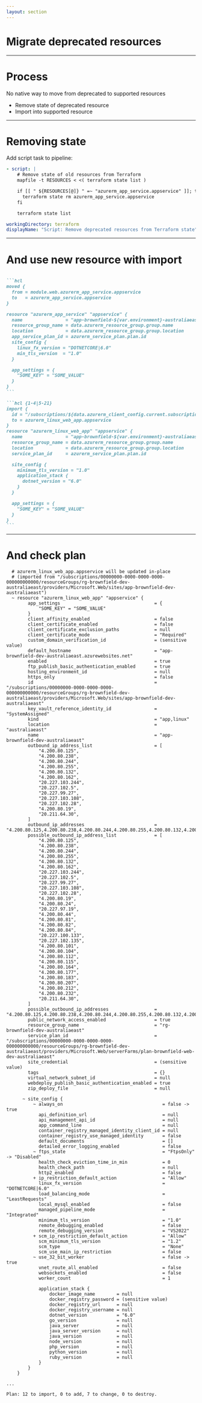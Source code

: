```yaml
---
layout: section
---
```


# Migrate deprecated resources

---

# Process

No native way to move from deprecated to supported resources

* Remove state of deprecated resource
* Import into supported resource

---

# Removing state

Add script task to pipeline:

```yaml {*|3|5-7}{lines: true}
- script: |
    # Remove state of old resources from Terraform
    mapfile -t RESOURCES < <( terraform state list )

    if [[ " ${RESOURCES[@]} " =~ "azurerm_app_service.appservice" ]]; then
      terraform state rm azurerm_app_service.appservice
    fi

    terraform state list

workingDirectory: terraform
displayName: "Script: Remove deprecated resources from Terraform state"
```

---

# And use new resource with import

````md magic-move {lines: true}

```hcl
moved {
  from = module.web.azurerm_app_service.appservice
  to   = azurerm_app_service.appservice
}

resource "azurerm_app_service" "appservice" {
  name                = "app-brownfield-${var.environment}-australiaeast"
  resource_group_name = data.azurerm_resource_group.group.name
  location            = data.azurerm_resource_group.group.location
  app_service_plan_id = azurerm_service_plan.plan.id
  site_config {
    linux_fx_version = "DOTNETCORE|6.0"
    min_tls_version  = "1.0"
  }

  app_settings = {
    "SOME_KEY" = "SOME_VALUE"
  }
}
```

```hcl {1-4|5-21}
import {
  id = "/subscriptions/${data.azurerm_client_config.current.subscription_id}/resourceGroups/${data.azurerm_resource_group.group.name}/providers/Microsoft.Web/sites/app-brownfield-${var.environment}-australiaeast"
  to = azurerm_linux_web_app.appservice
}
resource "azurerm_linux_web_app" "appservice" {
  name                = "app-brownfield-${var.environment}-australiaeast"
  resource_group_name = data.azurerm_resource_group.group.name
  location            = data.azurerm_resource_group.group.location
  service_plan_id     = azurerm_service_plan.plan.id

  site_config {
    minimum_tls_version = "1.0"
    application_stack {
      dotnet_version = "6.0"
    }
  }

  app_settings = {
    "SOME_KEY" = "SOME_VALUE"
  }
}
```

````

---

# And check plan

```text {*|81|131}{maxHeight: '80%'}
  # azurerm_linux_web_app.appservice will be updated in-place
  # (imported from "/subscriptions/00000000-0000-0000-0000-000000000000/resourceGroups/rg-brownfield-dev-australiaeast/providers/Microsoft.Web/sites/app-brownfield-dev-australiaeast")
  ~ resource "azurerm_linux_web_app" "appservice" {
        app_settings                                   = {
            "SOME_KEY" = "SOME_VALUE"
        }
        client_affinity_enabled                        = false
        client_certificate_enabled                     = false
        client_certificate_exclusion_paths             = null
        client_certificate_mode                        = "Required"
        custom_domain_verification_id                  = (sensitive value)
        default_hostname                               = "app-brownfield-dev-australiaeast.azurewebsites.net"
        enabled                                        = true
        ftp_publish_basic_authentication_enabled       = true
        hosting_environment_id                         = null
        https_only                                     = false
        id                                             = "/subscriptions/00000000-0000-0000-0000-000000000000/resourceGroups/rg-brownfield-dev-australiaeast/providers/Microsoft.Web/sites/app-brownfield-dev-australiaeast"
        key_vault_reference_identity_id                = "SystemAssigned"
        kind                                           = "app,linux"
        location                                       = "australiaeast"
        name                                           = "app-brownfield-dev-australiaeast"
        outbound_ip_address_list                       = [
            "4.200.80.125",
            "4.200.80.238",
            "4.200.80.244",
            "4.200.80.255",
            "4.200.80.132",
            "4.200.80.162",
            "20.227.103.244",
            "20.227.102.5",
            "20.227.99.27",
            "20.227.103.108",
            "20.227.102.28",
            "4.200.80.19",
            "20.211.64.30",
        ]
        outbound_ip_addresses                          = "4.200.80.125,4.200.80.238,4.200.80.244,4.200.80.255,4.200.80.132,4.200.80.162,20.227.103.244,20.227.102.5,20.227.99.27,20.227.103.108,20.227.102.28,4.200.80.19,20.211.64.30"
        possible_outbound_ip_address_list              = [
            "4.200.80.125",
            "4.200.80.238",
            "4.200.80.244",
            "4.200.80.255",
            "4.200.80.132",
            "4.200.80.162",
            "20.227.103.244",
            "20.227.102.5",
            "20.227.99.27",
            "20.227.103.108",
            "20.227.102.28",
            "4.200.80.19",
            "4.200.80.24",
            "20.227.97.19",
            "4.200.80.44",
            "4.200.80.81",
            "4.200.80.82",
            "4.200.80.84",
            "20.227.100.133",
            "20.227.102.135",
            "4.200.80.101",
            "4.200.80.104",
            "4.200.80.112",
            "4.200.80.115",
            "4.200.80.164",
            "4.200.80.177",
            "4.200.80.183",
            "4.200.80.207",
            "4.200.80.212",
            "4.200.80.232",
            "20.211.64.30",
        ]
        possible_outbound_ip_addresses                 = "4.200.80.125,4.200.80.238,4.200.80.244,4.200.80.255,4.200.80.132,4.200.80.162,20.227.103.244,20.227.102.5,20.227.99.27,20.227.103.108,20.227.102.28,4.200.80.19,4.200.80.24,20.227.97.19,4.200.80.44,4.200.80.81,4.200.80.82,4.200.80.84,20.227.100.133,20.227.102.135,4.200.80.101,4.200.80.104,4.200.80.112,4.200.80.115,4.200.80.164,4.200.80.177,4.200.80.183,4.200.80.207,4.200.80.212,4.200.80.232,20.211.64.30"
        public_network_access_enabled                  = true
        resource_group_name                            = "rg-brownfield-dev-australiaeast"
        service_plan_id                                = "/subscriptions/00000000-0000-0000-0000-000000000000/resourceGroups/rg-brownfield-dev-australiaeast/providers/Microsoft.Web/serverFarms/plan-brownfield-web-dev-australiaeast"
        site_credential                                = (sensitive value)
        tags                                           = {}
        virtual_network_subnet_id                      = null
        webdeploy_publish_basic_authentication_enabled = true
        zip_deploy_file                                = null

      ~ site_config {
          ~ always_on                                     = false -> true
            api_definition_url                            = null
            api_management_api_id                         = null
            app_command_line                              = null
            container_registry_managed_identity_client_id = null
            container_registry_use_managed_identity       = false
            default_documents                             = []
            detailed_error_logging_enabled                = false
          ~ ftps_state                                    = "FtpsOnly" -> "Disabled"
            health_check_eviction_time_in_min             = 0
            health_check_path                             = null
            http2_enabled                                 = false
          + ip_restriction_default_action                 = "Allow"
            linux_fx_version                              = "DOTNETCORE|6.0"
            load_balancing_mode                           = "LeastRequests"
            local_mysql_enabled                           = false
            managed_pipeline_mode                         = "Integrated"
            minimum_tls_version                           = "1.0"
            remote_debugging_enabled                      = false
            remote_debugging_version                      = "VS2022"
          + scm_ip_restriction_default_action             = "Allow"
            scm_minimum_tls_version                       = "1.2"
            scm_type                                      = "None"
            scm_use_main_ip_restriction                   = false
          ~ use_32_bit_worker                             = false -> true
            vnet_route_all_enabled                        = false
            websockets_enabled                            = false
            worker_count                                  = 1

            application_stack {
                docker_image_name        = null
                docker_registry_password = (sensitive value)
                docker_registry_url      = null
                docker_registry_username = null
                dotnet_version           = "6.0"
                go_version               = null
                java_server              = null
                java_server_version      = null
                java_version             = null
                node_version             = null
                php_version              = null
                python_version           = null
                ruby_version             = null
            }
        }
    }

...

Plan: 12 to import, 0 to add, 7 to change, 0 to destroy.
```
